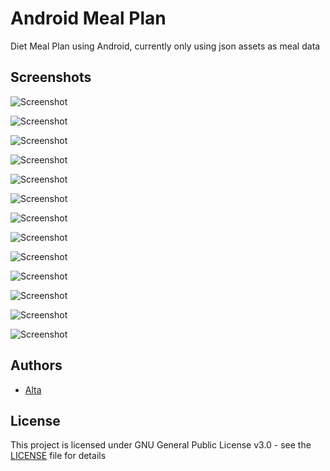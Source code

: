 # Android Meal Plan
Diet Meal Plan using Android, currently only using json assets as meal data

## Screenshots

![Screenshot](https://github.com/falconeri/android-meal-plan/blob/screenshots/screenshots/1.png)

![Screenshot](https://github.com/falconeri/android-meal-plan/blob/screenshots/screenshots/2.png)

![Screenshot](https://github.com/falconeri/android-meal-plan/blob/screenshots/screenshots/3.png)

![Screenshot](https://github.com/falconeri/android-meal-plan/blob/screenshots/screenshots/4.png)

![Screenshot](https://github.com/falconeri/android-meal-plan/blob/screenshots/screenshots/5.png)

![Screenshot](https://github.com/falconeri/android-meal-plan/blob/screenshots/screenshots/6.png)

![Screenshot](https://github.com/falconeri/android-meal-plan/blob/screenshots/screenshots/7.png)

![Screenshot](https://github.com/falconeri/android-meal-plan/blob/screenshots/screenshots/8.png)

![Screenshot](https://github.com/falconeri/android-meal-plan/blob/screenshots/screenshots/9.png)

![Screenshot](https://github.com/falconeri/android-meal-plan/blob/screenshots/screenshots/10.png)

![Screenshot](https://github.com/falconeri/android-meal-plan/blob/screenshots/screenshots/11.png)

![Screenshot](https://github.com/falconeri/android-meal-plan/blob/screenshots/screenshots/12.png)

![Screenshot](https://github.com/falconeri/android-meal-plan/blob/screenshots/screenshots/13.png)

## Authors

* [Alta](https://github.com/falconeri)

## License

This project is licensed under GNU General Public License v3.0 - see the [LICENSE](LICENSE) file for details